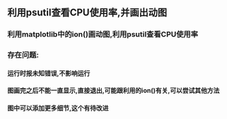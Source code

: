 ## **利用psutil查看CPU使用率,并画出动图**

### 利用matplotlib中的ion()画动图,利用psutil查看CPU使用率

### 存在问题:

#### 运行时报未知错误,不影响运行

#### 图画完之后不能一直显示,直接退出,可能跟利用的ion()有关,可以尝试其他方法

#### 图中可以添加更多细节,这个有待改进
